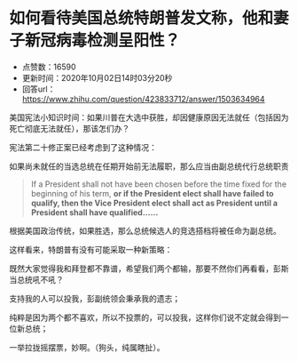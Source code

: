 # 如何看待美国总统特朗普发文称，他和妻子新冠病毒检测呈阳性？
- 点赞数：16590
- 更新时间：2020年10月02日14时03分20秒
- 回答url：https://www.zhihu.com/question/423833712/answer/1503634964
<body>
 <p data-pid="fbZOVxND">美国宪法小知识时间：如果川普在大选中获胜，却因健康原因无法就任（包括因为死亡彻底无法就任），那该怎们办？</p>
 <p data-pid="uexOrlwl">宪法第二十修正案已经考虑到了这种情况：</p>
 <p data-pid="2PTY_BeW">如果尚未就任的当选总统在任期开始前无法履职，那么应当由副总统代行总统职责</p>
 <blockquote data-pid="WiS1m6dC">
  If a President shall not have been chosen before the time fixed for the beginning of his term, <b>or if the President elect shall have failed to qualify, then the Vice President elect shall act as President until a President shall have qualified......</b>
 </blockquote>
 <p data-pid="iNuuUzaV">根据美国政治传统，如果胜选，那么总统候选人的竞选搭档将被任命为副总统。</p>
 <p data-pid="WVesjUzG">这样看来，特朗普有没有可能采取一种新策略：</p>
 <p data-pid="7WExw3bt">既然大家觉得我和拜登都不靠谱，希望我们两个都输，那要不然你们再看看，彭斯当总统吼不吼？</p>
 <p data-pid="djbeD80Z">支持我的人可以投我，彭副统领会秉承我的遗志；</p>
 <p data-pid="zFcWp_Yq">纯粹是因为两个都不喜欢，所以不投票的，可以投我，这样你们说不定就会得到一位新总统；</p>
 <p data-pid="sTRz45fU">一举拉拢摇摆票，妙啊。（狗头，纯属瞎扯）。</p>
 <p></p>
</body>